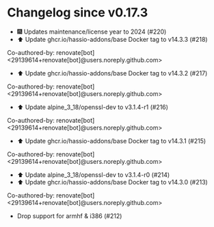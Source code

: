 # Changelog since v0.17.3
- 🎆 Updates maintenance/license year to 2024 (#220) 
- ⬆️ Update ghcr.io/hassio-addons/base Docker tag to v14.3.3 (#218)

Co-authored-by: renovate[bot] <29139614+renovate[bot]@users.noreply.github.com> 
- ⬆️ Update ghcr.io/hassio-addons/base Docker tag to v14.3.2 (#217)

Co-authored-by: renovate[bot] <29139614+renovate[bot]@users.noreply.github.com> 
- ⬆️ Update alpine_3_18/openssl-dev to v3.1.4-r1 (#216)

Co-authored-by: renovate[bot] <29139614+renovate[bot]@users.noreply.github.com> 
- ⬆️ Update ghcr.io/hassio-addons/base Docker tag to v14.3.1 (#215)

Co-authored-by: renovate[bot] <29139614+renovate[bot]@users.noreply.github.com> 
- ⬆️ Update alpine_3_18/openssl-dev to v3.1.4-r0 (#214) 
- ⬆️ Update ghcr.io/hassio-addons/base Docker tag to v14.3.0 (#213)

Co-authored-by: renovate[bot] <29139614+renovate[bot]@users.noreply.github.com> 
- Drop support for armhf & i386 (#212) 
